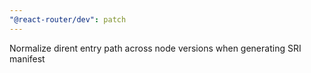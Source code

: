 ```yaml
---
"@react-router/dev": patch
---
```


Normalize dirent entry path across node versions when generating SRI manifest
